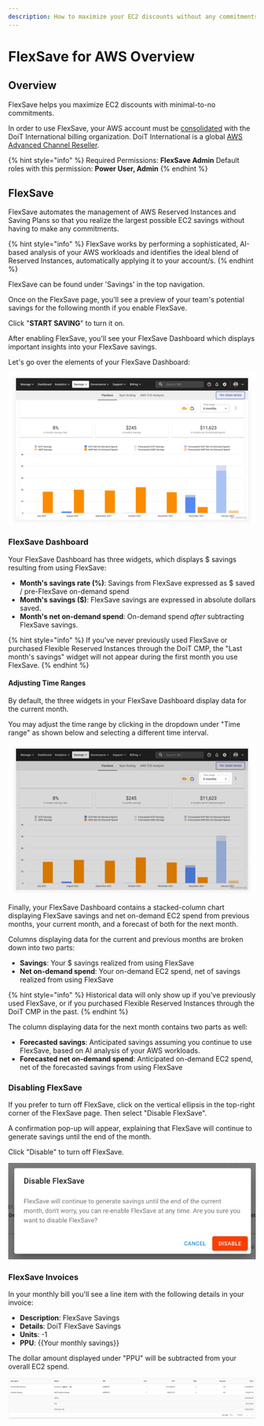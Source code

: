 ```yaml
---
description: How to maximize your EC2 discounts without any commitments
---
```


# FlexSave for AWS Overview

## Overview

FlexSave helps you maximize EC2 discounts with minimal-to-no commitments.

In order to use FlexSave, your AWS account must be [consolidated](https://docs.aws.amazon.com/awsaccountbilling/latest/aboutv2/consolidated-billing.html) with the DoiT International billing organization. DoiT International is a global [AWS Advanced Channel Reseller](https://partners.amazonaws.com/partners/001E000001HPlIAIA1/).

{% hint style="info" %}
Required Permissions: **FlexSave Admin** Default roles with this permission: **Power User, Admin**
{% endhint %}

## FlexSave <a href="#autopilot" id="autopilot"></a>

FlexSave automates the management of AWS Reserved Instances and Saving Plans so that you realize the largest possible EC2 savings without having to make any commitments.

{% hint style="info" %}
FlexSave works by performing a sophisticated, AI-based analysis of your AWS workloads and identifies the ideal blend of Reserved Instances, automatically applying it to your account/s.
{% endhint %}

FlexSave can be found under 'Savings' in the top navigation.

Once on the FlexSave page, you'll see a preview of your team's potential savings for the following month if you enable FlexSave.

Click "**START SAVING**" to turn it on.

After enabling FlexSave, you'll see your FlexSave Dashboard which displays important insights into your FlexSave savings.

Let's go over the elements of your FlexSave Dashboard:

![A screenshot of an example FlexSave dashboard](../.gitbook/assets/flexsave-dashboard.png)

### FlexSave Dashboard

Your FlexSave Dashboard has three widgets, which displays $ savings resulting from using FlexSave:

* **Month's savings rate (%)**: Savings from FlexSave expressed as $ saved / pre-FlexSave on-demand spend
* **Month's savings ($)**: FlexSave savings are expressed in absolute dollars saved.
* **Month's net on-demand spend**: On-demand spend _after_ subtracting FlexSave savings.

{% hint style="info" %}
If you've never previously used FlexSave or purchased Flexible Reserved Instances through the DoiT CMP, the "Last month's savings" widget will not appear during the first month you use FlexSave.
{% endhint %}

#### Adjusting Time Ranges

By default, the three widgets in your FlexSave Dashboard display data for the current month.

You may adjust the time range by clicking in the dropdown under "Time range" as shown below and selecting a different time interval.

![A screenshot showing the location of the Time range drop-down](../.gitbook/assets/flexsave-dashboard-time-range.png)

Finally, your FlexSave Dashboard contains a stacked-column chart displaying FlexSave savings and net on-demand EC2 spend from previous months, your current month, and a forecast of both for the next month.

Columns displaying data for the current and previous months are broken down into two parts:

* **Savings**: Your $ savings realized from using FlexSave
* **Net on-demand spend**: Your on-demand EC2 spend, net of savings realized from using FlexSave

{% hint style="info" %}
Historical data will only show up if you've previously used FlexSave, or if you purchased Flexible Reserved Instances through the DoiT CMP in the past.
{% endhint %}

The column displaying data for the next month contains two parts as well:

* **Forecasted savings**: Anticipated savings assuming you continue to use FlexSave, based on AI analysis of your AWS workloads.
* **Forecasted net on-demand spend**: Anticipated on-demand EC2 spend, net of the forecasted savings from using FlexSave

### **Disabling FlexSave**

If you prefer to turn off FlexSave, click on the vertical ellipsis in the top-right corner of the FlexSave page. Then select "Disable FlexSave".

A confirmation pop-up will appear, explaining that FlexSave will continue to generate savings until the end of the month.

Click "Disable" to turn off FlexSave.

![A screenshot of the Disable FlexSave modal dialog with a Disable button](../.gitbook/assets/disable-flexsave-dialog.png)

### FlexSave Invoices

In your monthly bill you'll see a line item with the following details in your invoice:

* **Description**: FlexSave Savings
* **Details**: DoiT FlexSave Savings
* **Units**: -1
* **PPU**: {{Your monthly savings}}

The dollar amount displayed under "PPU" will be subtracted from your overall EC2 spend.

![A screenshot of an example FlexSave invoice](../.gitbook/assets/flexsave-invoice.png)
